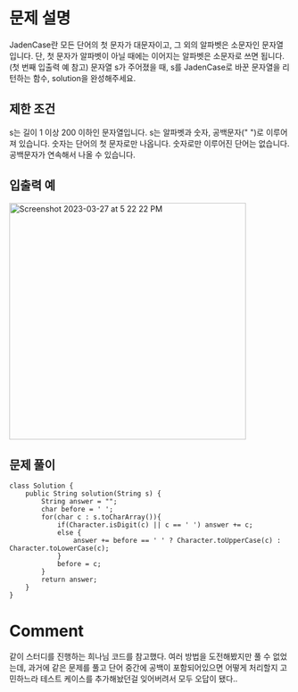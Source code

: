 # 문제 설명

JadenCase란 모든 단어의 첫 문자가 대문자이고, 그 외의 알파벳은 소문자인 문자열입니다. 단, 첫 문자가 알파벳이 아닐 때에는 이어지는 알파벳은 소문자로 쓰면 됩니다. (첫 번째 입출력 예 참고)
문자열 s가 주어졌을 때, s를 JadenCase로 바꾼 문자열을 리턴하는 함수, solution을 완성해주세요.

## 제한 조건

s는 길이 1 이상 200 이하인 문자열입니다.
s는 알파벳과 숫자, 공백문자(" ")로 이루어져 있습니다.
숫자는 단어의 첫 문자로만 나옵니다.
숫자로만 이루어진 단어는 없습니다.
공백문자가 연속해서 나올 수 있습니다.

## 입출력 예
<img width="424" alt="Screenshot 2023-03-27 at 5 22 22 PM" src="https://user-images.githubusercontent.com/86146128/227883843-b9af56d6-23f9-446a-861b-c1b161da2e01.png">


## 문제 풀이

```
class Solution {
    public String solution(String s) {
        String answer = "";
        char before = ' ';
        for(char c : s.toCharArray()){
            if(Character.isDigit(c) || c == ' ') answer += c;
            else {
                answer += before == ' ' ? Character.toUpperCase(c) : Character.toLowerCase(c);
            }
            before = c;
        }
        return answer;
    }
}
```

# Comment
같이 스터디를 진행하는 희나님 코드를 참고했다.
여러 방법을 도전해봤지만 풀 수 없었는데, 과거에 같은 문제를 풀고 단어 중간에 공백이 포함되어있으면 어떻게 처리할지 고민하느라
테스트 케이스를 추가해놨던걸 잊어버려서 모두 오답이 됐다..
